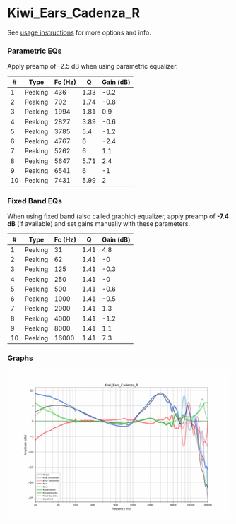 # Kiwi_Ears_Cadenza_R
See [usage instructions](https://github.com/jaakkopasanen/AutoEq#usage) for more options and info.

### Parametric EQs
Apply preamp of -2.5 dB when using parametric equalizer.

|   # | Type    |   Fc (Hz) |    Q |   Gain (dB) |
|-----|---------|-----------|------|-------------|
|   1 | Peaking |       436 | 1.33 |        -0.2 |
|   2 | Peaking |       702 | 1.74 |        -0.8 |
|   3 | Peaking |      1994 | 1.81 |         0.9 |
|   4 | Peaking |      2827 | 3.89 |        -0.6 |
|   5 | Peaking |      3785 | 5.4  |        -1.2 |
|   6 | Peaking |      4767 | 6    |        -2.4 |
|   7 | Peaking |      5262 | 6    |         1.1 |
|   8 | Peaking |      5647 | 5.71 |         2.4 |
|   9 | Peaking |      6541 | 6    |        -1   |
|  10 | Peaking |      7431 | 5.99 |         2   |

### Fixed Band EQs
When using fixed band (also called graphic) equalizer, apply preamp of **-7.4 dB** (if available) and set gains manually with these parameters.

|   # | Type    |   Fc (Hz) |    Q |   Gain (dB) |
|-----|---------|-----------|------|-------------|
|   1 | Peaking |        31 | 1.41 |         4.8 |
|   2 | Peaking |        62 | 1.41 |        -0   |
|   3 | Peaking |       125 | 1.41 |        -0.3 |
|   4 | Peaking |       250 | 1.41 |        -0   |
|   5 | Peaking |       500 | 1.41 |        -0.6 |
|   6 | Peaking |      1000 | 1.41 |        -0.5 |
|   7 | Peaking |      2000 | 1.41 |         1.3 |
|   8 | Peaking |      4000 | 1.41 |        -1.2 |
|   9 | Peaking |      8000 | 1.41 |         1.1 |
|  10 | Peaking |     16000 | 1.41 |         7.3 |

### Graphs
![](./Kiwi_Ears_Cadenza_R.png)
